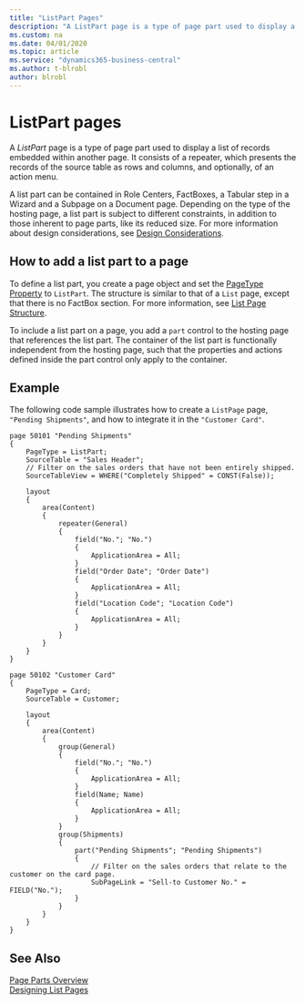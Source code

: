 ```yaml
---
title: "ListPart Pages"
description: "A ListPart page is a type of page part used to display a list of records embedded within another page."
ms.custom: na
ms.date: 04/01/2020
ms.topic: article
ms.service: "dynamics365-business-central"
ms.author: t-blrobl
author: blrobl
---
```


# ListPart pages

A *ListPart* page is a type of page part used to display a list of records embedded within another page. It consists of a repeater, which presents the records of the source table as rows and columns, and optionally, of an action menu. 

A list part can be contained in Role Centers, FactBoxes, a Tabular step in a Wizard and a Subpage on a Document page. Depending on the type of the hosting page, a list part is subject to different constraints, in addition to those inherent to page parts, like its reduced size. For more information about design considerations, see [Design Considerations](devenv-designing-parts#design-considerations.md).

## How to add a list part to a page

To define a list part, you create a page object and set the [PageType Property](properties/devenv-pagetype-property.md) to `ListPart`. The structure is similar to that of a `List` page, except that there is no FactBox section. For more information, see [List Page Structure](devenv-designing-list-pages.md?tabs=structure#structure-1). 

To include a list part on a page, you add a `part` control to the hosting page that references the list part. The container of the list part is functionally independent from the hosting page, such that the properties and actions defined inside the part control only apply to the container. 

## Example

The following code sample illustrates how to create a `ListPage` page, `"Pending Shipments"`, and how to integrate it in the `"Customer Card"`. 

```
page 50101 "Pending Shipments"
{
    PageType = ListPart;
    SourceTable = "Sales Header";
    // Filter on the sales orders that have not been entirely shipped.
    SourceTableView = WHERE("Completely Shipped" = CONST(False));

    layout
    {
        area(Content)
        {
            repeater(General)
            {
                field("No."; "No.")
                {
                    ApplicationArea = All;
                }
                field("Order Date"; "Order Date")
                {
                    ApplicationArea = All;
                }
                field("Location Code"; "Location Code")
                {
                    ApplicationArea = All;
                }
            }
        }
    }
}

page 50102 "Customer Card"
{
    PageType = Card;
    SourceTable = Customer;

    layout
    {
        area(Content)
        {
            group(General)
            {
                field("No."; "No.")
                {
                    ApplicationArea = All;
                }
                field(Name; Name)
                {
                    ApplicationArea = All;
                }
            }
            group(Shipments)
            {
                part("Pending Shipments"; "Pending Shipments")
                {
                    // Filter on the sales orders that relate to the customer on the card page.
                    SubPageLink = "Sell-to Customer No." = FIELD("No.");
                }
            }
        }
    }
}
```

## See Also

[Page Parts Overview](developer/devenv-designing-parts.md)   
[Designing List Pages](devenv-designing-list-pages.md)   